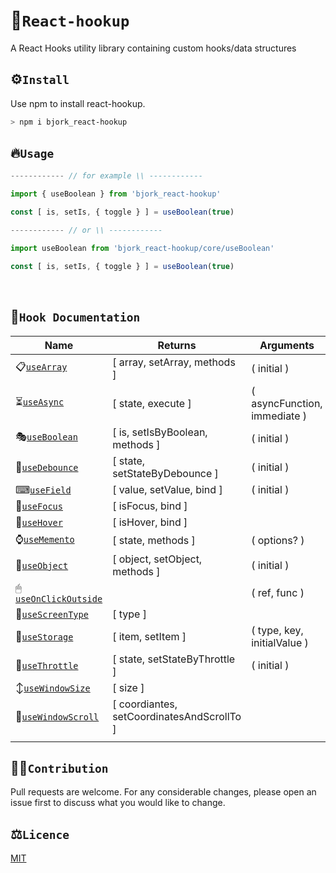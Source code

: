 # 🍻`React-hookup`

A React Hooks utility library containing custom hooks/data structures

## ⚙`Install`

Use npm to install react-hookup.

```bash
> npm i bjork_react-hookup
```

## 🔥`Usage`

```js
------------ // for example \\ ------------

import { useBoolean } from 'bjork_react-hookup'

const [ is, setIs, { toggle } ] = useBoolean(true)

------------ // or \\ ------------

import useBoolean from 'bjork_react-hookup/core/useBoolean'

const [ is, setIs, { toggle } ] = useBoolean(true)

```

<br>

## 🧰`Hook Documentation`

| Name                                                                                                           | Returns                                    | Arguments                    |
| -------------------------------------------------------------------------------------------------------------- | ------------------------------------------ | ---------------------------- |
| 📋[`useArray`](https://github.com/EmilEinarsen/bjork_react-hookup/blob/main/docs/useArray.md)                  | [ array, setArray, methods ]               | ( initial )                  |
| ⏳[`useAsync`](https://github.com/EmilEinarsen/bjork_react-hookup/blob/main/docs/useAsync.md)                  | [ state, execute ]                         | ( asyncFunction, immediate ) |
| 🎭[`useBoolean`](https://github.com/EmilEinarsen/bjork_react-hookup/blob/main/docs/useBoolean.md)              | [ is, setIsByBoolean, methods ]            | ( initial )                  |
| 🏀[`useDebounce`](https://github.com/EmilEinarsen/bjork_react-hookup/blob/main/docs/useDebounce.md)            | [ state, setStateByDebounce ]              | ( initial )                  |
| ⌨[`useField`](https://github.com/EmilEinarsen/bjork_react-hookup/blob/main/docs/useField.md)                   | [ value, setValue, bind ]                  | ( initial )                  |
| 🔦[`useFocus`](https://github.com/EmilEinarsen/bjork_react-hookup/blob/main/docs/useFocus.md)                  | [ isFocus, bind ]                          |                              |
| 👻[`useHover`](https://github.com/EmilEinarsen/bjork_react-hookup/blob/main/docs/useHover.md)                  | [ isHover, bind ]                          |                              |
| ⌚[`useMemento`](https://github.com/EmilEinarsen/bjork_react-hookup/blob/main/docs/useMemento.md)              | [ state, methods ]                         | ( options? )                 |
| 📑[`useObject`](https://github.com/EmilEinarsen/bjork_react-hookup/blob/main/docs/useObject.md)                | [ object, setObject, methods ]             | ( initial )                  |
| 🖱[`useOnClickOutside`](https://github.com/EmilEinarsen/bjork_react-hookup/blob/main/docs/useOnClickOutside.md) |                                            | ( ref, func )                |
| 🤏[`useScreenType`](https://github.com/EmilEinarsen/bjork_react-hookup/blob/main/docs/useScreenType.md)        | [ type ]                                   |                              |
| 💾[`useStorage`](https://github.com/EmilEinarsen/bjork_react-hookup/blob/main/docs/useStorage.md)              | [ item, setItem ]                          | ( type, key, initialValue )  |
| 🥁[`useThrottle`](https://github.com/EmilEinarsen/bjork_react-hookup/blob/main/docs/useThrottle.md)            | [ state, setStateByThrottle ]              | ( initial )                  |
| ↕[`useWindowSize`](https://github.com/EmilEinarsen/bjork_react-hookup/blob/main/docs/useWindowSize.md)         | [ size ]                                   |                              |
| 🧭[`useWindowScroll`](https://github.com/EmilEinarsen/bjork_react-hookup/blob/main/docs/useWindowScroll.md)    | [ coordiantes, setCoordinatesAndScrollTo ] |
|                                                                                                                |

## 👨‍💻`Contribution`

Pull requests are welcome. For any considerable changes, please open an issue first to discuss what you would like to change.<br>

## ⚖`Licence`

[MIT](https://github.com/EmilEinarsen/bjork_react-hookup/blob/master/LICENSE)
